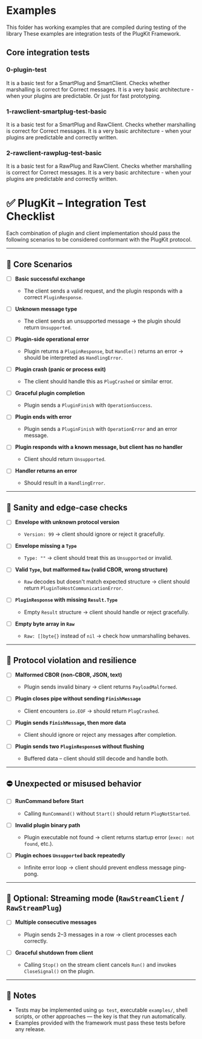 # Examples

This folder has working examples that are compiled during testing of the library
These examples are integration tests of the PlugKit Framework.
## Core integration tests 

### 0-plugin-test
It is a basic test for a SmartPlug and SmartClient.
Checks whether marshalling is correct for Correct messages.
It is a very basic architecture - when your plugins are predictable.
Or just for fast prototyping.

### 1-rawclient-smartplug-test-basic
It is a basic test for a SmartPlug and RawClient.
Checks whether marshalling is correct for Correct messages.
It is a very basic architecture - when your plugins are predictable and correctly written.

### 2-rawclient-rawplug-test-basic
It is a basic test for a RawPlug and RawClient.
Checks whether marshalling is correct for Correct messages.
It is a very basic architecture - when your plugins are predictable and correctly written.

# ✅ PlugKit – Integration Test Checklist

Each combination of plugin and client implementation should pass the following scenarios to be considered conformant with the PlugKit protocol.

---

## 🧪 Core Scenarios

- [ ] **Basic successful exchange**
    - The client sends a valid request, and the plugin responds with a correct `PluginResponse`.

- [ ] **Unknown message type**
    - The client sends an unsupported message → the plugin should return `Unsupported`.

- [ ] **Plugin-side operational error**
    - Plugin returns a `PluginResponse`, but `Handle()` returns an error → should be interpreted as `HandlingError`.

- [ ] **Plugin crash (panic or process exit)**
    - The client should handle this as `PlugCrashed` or similar error.

- [ ] **Graceful plugin completion**
    - Plugin sends a `PluginFinish` with `OperationSuccess`.

- [ ] **Plugin ends with error**
    - Plugin sends a `PluginFinish` with `OperationError` and an error message.

- [ ] **Plugin responds with a known message, but client has no handler**
    - Client should return `Unsupported`.

- [ ] **Handler returns an error**
    - Should result in a `HandlingError`.

---

## 🧪 Sanity and edge-case checks

- [ ] **Envelope with unknown protocol version**
    - `Version: 99` → client should ignore or reject it gracefully.

- [ ] **Envelope missing a `Type`**
    - `Type: ""` → client should treat this as `Unsupported` or invalid.

- [ ] **Valid `Type`, but malformed `Raw` (valid CBOR, wrong structure)**
    - `Raw` decodes but doesn't match expected structure → client should return `PluginToHostCommunicationError`.

- [ ] **`PluginResponse` with missing `Result.Type`**
    - Empty `Result` structure → client should handle or reject gracefully.

- [ ] **Empty byte array in `Raw`**
    - `Raw: []byte{}` instead of `nil` → check how unmarshalling behaves.

---

## 🚫 Protocol violation and resilience

- [ ] **Malformed CBOR (non-CBOR, JSON, text)**
    - Plugin sends invalid binary → client returns `PayloadMalformed`.

- [ ] **Plugin closes pipe without sending `FinishMessage`**
    - Client encounters `io.EOF` → should return `PlugCrashed`.

- [ ] **Plugin sends `FinishMessage`, then more data**
    - Client should ignore or reject any messages after completion.

- [ ] **Plugin sends two `PluginResponse`s without flushing**
    - Buffered data – client should still decode and handle both.

---

## ⛔️ Unexpected or misused behavior

- [ ] **RunCommand before Start**
    - Calling `RunCommand()` without `Start()` should return `PlugNotStarted`.

- [ ] **Invalid plugin binary path**
    - Plugin executable not found → client returns startup error (`exec: not found`, etc.).

- [ ] **Plugin echoes `Unsupported` back repeatedly**
    - Infinite error loop → client should prevent endless message ping-pong.

---

## 📌 Optional: Streaming mode (`RawStreamClient` / `RawStreamPlug`)

- [ ] **Multiple consecutive messages**
    - Plugin sends 2–3 messages in a row → client processes each correctly.

- [ ] **Graceful shutdown from client**
    - Calling `Stop()` on the stream client cancels `Run()` and invokes `CloseSignal()` on the plugin.

---

## 📝 Notes

- Tests may be implemented using `go test`, executable `examples/`, shell scripts, or other approaches — the key is that they run automatically.
- Examples provided with the framework must pass these tests before any release.
